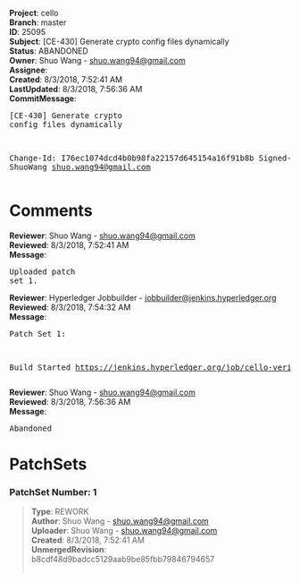 <strong>Project</strong>: cello<br><strong>Branch</strong>: master<br><strong>ID</strong>: 25095<br><strong>Subject</strong>: [CE-430] Generate crypto config files dynamically<br><strong>Status</strong>: ABANDONED<br><strong>Owner</strong>: Shuo Wang - shuo.wang94@gmail.com<br><strong>Assignee</strong>:<br><strong>Created</strong>: 8/3/2018, 7:52:41 AM<br><strong>LastUpdated</strong>: 8/3/2018, 7:56:36 AM<br><strong>CommitMessage</strong>:<br><pre>[CE-430] Generate crypto config files dynamically

Change-Id: I76ec1074dcd4b0b98fa22157d645154a16f91b8b
Signed-off-by: ShuoWang <shuo.wang94@gmail.com>
</pre><h1>Comments</h1><strong>Reviewer</strong>: Shuo Wang - shuo.wang94@gmail.com<br><strong>Reviewed</strong>: 8/3/2018, 7:52:41 AM<br><strong>Message</strong>: <pre>Uploaded patch set 1.</pre><strong>Reviewer</strong>: Hyperledger Jobbuilder - jobbuilder@jenkins.hyperledger.org<br><strong>Reviewed</strong>: 8/3/2018, 7:54:32 AM<br><strong>Message</strong>: <pre>Patch Set 1:

Build Started https://jenkins.hyperledger.org/job/cello-verify-x86_64/849/</pre><strong>Reviewer</strong>: Shuo Wang - shuo.wang94@gmail.com<br><strong>Reviewed</strong>: 8/3/2018, 7:56:36 AM<br><strong>Message</strong>: <pre>Abandoned</pre><h1>PatchSets</h1><h3>PatchSet Number: 1</h3><blockquote><strong>Type</strong>: REWORK<br><strong>Author</strong>: Shuo Wang - shuo.wang94@gmail.com<br><strong>Uploader</strong>: Shuo Wang - shuo.wang94@gmail.com<br><strong>Created</strong>: 8/3/2018, 7:52:41 AM<br><strong>UnmergedRevision</strong>: b8cdf48d9badcc5129aab9be85fbb79846794657<br><br></blockquote>